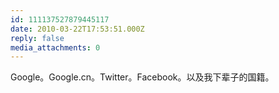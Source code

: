 ```yaml
---
id: 111137527879445117
date: 2010-03-22T17:53:51.000Z
reply: false
media_attachments: 0
---
```


Google。Google.cn。Twitter。Facebook。以及我下辈子的国籍。


